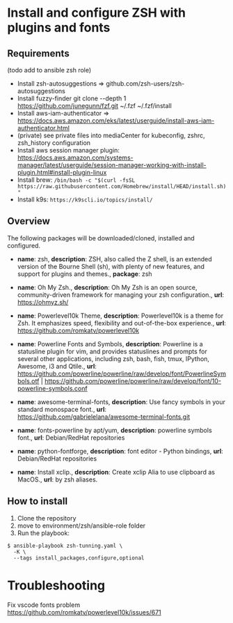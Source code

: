 # Install and configure ZSH with plugins and fonts

## Requirements
(todo add to ansible zsh role)

* Install zsh-autosuggestions => github.com/zsh-users/zsh-autosuggestions
* Install fuzzy-finder git clone --depth 1 https://github.com/junegunn/fzf.git ~/.fzf
~/.fzf/install
* Install aws-iam-authenticator => https://docs.aws.amazon.com/eks/latest/userguide/install-aws-iam-authenticator.html
* (private) see private files into mediaCenter for kubeconfig, zshrc, zsh_history configuration
* Install aws session manager plugin: https://docs.aws.amazon.com/systems-manager/latest/userguide/session-manager-working-with-install-plugin.html#install-plugin-linux
* Install brew: ```/bin/bash -c "$(curl -fsSL https://raw.githubusercontent.com/Homebrew/install/HEAD/install.sh)"```
* Install k9s: ```https://k9scli.io/topics/install/```


## Overview

The following packages will be downloaded/cloned, installed and configured.

* **name**: zsh, **description**: ZSH, also called the Z shell, is an extended version of the Bourne Shell (sh), with plenty of new features, and support for plugins and themes., **package**: zsh

- **name**: Oh My Zsh., **description**: Oh My Zsh is an open source, community-driven framework for managing your zsh configuration., **url**: https://ohmyz.sh/

- **name**: Powerlevel10k Theme, **description**: Powerlevel10k is a theme for Zsh. It emphasizes speed, flexibility and out-of-the-box experience., **url**: https://github.com/romkatv/powerlevel10k

- **name**: Powerline Fonts and Symbols, **description**: Powerline is a statusline plugin for vim, and provides statuslines and prompts for several other applications, including zsh, bash, fish, tmux, IPython, Awesome, i3 and Qtile., **url**: https://github.com/powerline/powerline/raw/develop/font/PowerlineSymbols.otf | https://github.com/powerline/powerline/raw/develop/font/10-powerline-symbols.conf

- **name**: awesome-terminal-fonts, **description**: Use fancy symbols in your standard monospace font., **url**: https://github.com/gabrielelana/awesome-terminal-fonts.git

- **name**: fonts-powerline by apt/yum, **description**: powerline symbols font., **url**: Debian/RedHat repositories

- **name**: python-fontforge, **description**: font editor - Python bindings, **url**: Debian/RedHat repositories

- **name**: Install xclip., **description**: Create xclip Alia to use clipboard as MacOS., **url**: by zsh aliases.

## How to install

1. Clone the repository
2. move to environment/zsh/ansible-role folder
3. Run the playbook:
```
$ ansible-playbook zsh-tunning.yaml \
  -K \
  --tags install_packages,configure,optional
```

# Troubleshooting

Fix vscode fonts problem https://github.com/romkatv/powerlevel10k/issues/671
